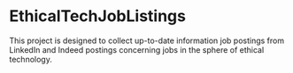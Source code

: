 # EthicalTechJobListings

This project is designed to collect up-to-date information job postings from LinkedIn and Indeed postings concerning jobs in the sphere of ethical technology.
